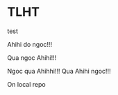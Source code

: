 # TLHT
test

Ahihi do ngoc!!!

Qua ngoc Ahihi!!!

Ngoc qua Ahihhi!!!
Qua Ahihi ngoc!!!

On local repo